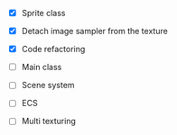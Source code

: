 - [x] Sprite class
- [x] Detach image sampler from the texture
- [x] Code refactoring
- [ ] Main class
- [ ] Scene system
- [ ] ECS
- [ ] Multi texturing


